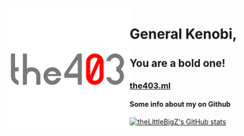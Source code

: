 <img src="the403-profile-photoV5.5.png" alt="Logo" width="250" height="250" align=left>

# General Kenobi, 
## You are a bold one!
### [the403.ml](https://the403.ml/)






#### Some info about my on Github
[![theLittleBigZ's GitHub stats](https://github-readme-stats.vercel.app/api?username=theLittleBigZ&show_icons=true&theme=dracula)](https://the403.ml/)

